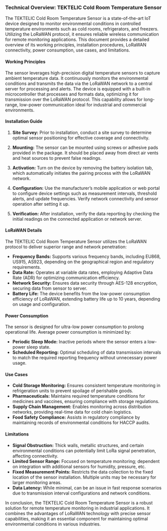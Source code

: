 ### Technical Overview: TEKTELIC Cold Room Temperature Sensor

The TEKTELIC Cold Room Temperature Sensor is a state-of-the-art IoT device designed to monitor environmental conditions in controlled temperature environments such as cold rooms, refrigerators, and freezers. Utilizing the LoRaWAN protocol, it ensures reliable wireless communication for remote monitoring applications. This document provides a detailed overview of its working principles, installation procedures, LoRaWAN connectivity, power consumption, use cases, and limitations.

#### Working Principles

The sensor leverages high-precision digital temperature sensors to capture ambient temperature data. It continuously monitors the environmental conditions and transmits the data via the LoRaWAN network to a central server for processing and alerts. The device is equipped with a built-in microcontroller that processes and formats data, optimizing it for transmission over the LoRaWAN protocol. This capability allows for long-range, low-power communication ideal for industrial and commercial environments.

#### Installation Guide

1. **Site Survey:** Prior to installation, conduct a site survey to determine optimal sensor positioning for effective coverage and connectivity.
   
2. **Mounting:** The sensor can be mounted using screws or adhesive pads provided in the package. It should be placed away from direct air vents and heat sources to prevent false readings.

3. **Activation:** Turn on the device by removing the battery isolation tab, which automatically initiates the pairing process with the LoRaWAN network.

4. **Configuration:** Use the manufacturer’s mobile application or web portal to configure device settings such as measurement intervals, threshold alerts, and update frequencies. Verify network connectivity and sensor operation after setting it up.

5. **Verification:** After installation, verify the data reporting by checking the initial readings on the connected application or network server.

#### LoRaWAN Details

The TEKTELIC Cold Room Temperature Sensor utilizes the LoRaWAN protocol to deliver superior range and network penetration:

- **Frequency Bands:** Supports various frequency bands, including EU868, US915, AS923, depending on the geographical region and regulatory requirements.
- **Data Rate:** Operates at variable data rates, employing Adaptive Data Rate (ADR) for optimizing communication efficiency.
- **Network Security:** Ensures data security through AES-128 encryption, securing data from sensor to server.
- **Battery Life:** The device benefits from the low-power consumption efficiency of LoRaWAN, extending battery life up to 10 years, depending on usage and configuration.

#### Power Consumption

The sensor is designed for ultra-low power consumption to prolong operational life. Average power consumption is minimized by:

- **Periodic Sleep Mode:** Inactive periods where the sensor enters a low-power sleep state.
- **Scheduled Reporting:** Optimal scheduling of data transmission intervals to match the required reporting frequency without unnecessary power usage.

#### Use Cases

- **Cold Storage Monitoring:** Ensures consistent temperature monitoring in refrigeration units to prevent spoilage of perishable goods.
- **Pharmaceuticals:** Maintains required temperature conditions for medicines and vaccines, ensuring compliance with storage regulations.
- **Supply Chain Management:** Enables monitoring across distribution networks, providing real-time data for cold chain logistics.
- **Food Safety Compliance:** Assists in regulatory compliance by maintaining records of environmental conditions for HACCP audits.

#### Limitations

- **Signal Obstruction:** Thick walls, metallic structures, and certain environmental conditions can potentially limit LoRa signal penetration, affecting connectivity.
- **Limited Sensor Range:** Focused on temperature monitoring; dependent on integration with additional sensors for humidity, pressure, etc.
- **Fixed Measurement Points:** Restricts the data collection to the fixed location of the sensor installation. Multiple units may be necessary for larger monitoring areas.
- **Data Latency:** While minimal, can be an issue in fast response scenarios due to transmission interval configurations and network conditions.

In conclusion, the TEKTELIC Cold Room Temperature Sensor is a robust solution for remote temperature monitoring in industrial applications. It combines the advantages of LoRaWAN technology with precise sensor capabilities, making it an essential component for maintaining optimal environmental conditions in various industries.